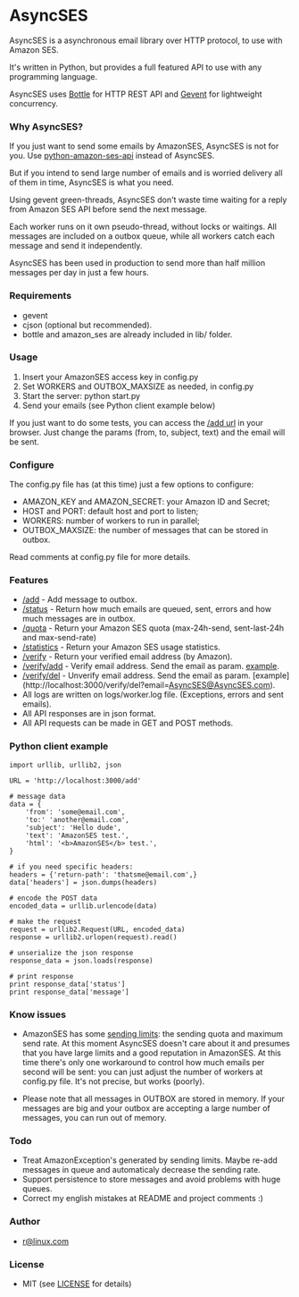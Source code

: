# AsyncSES

AsyncSES is a asynchronous email library over HTTP protocol, to use with Amazon SES.

It's written in Python, but provides a full featured API to use with any programming language.

AsyncSES uses [Bottle](http://bottlepy.org) for HTTP REST API and [Gevent](http://www.gevent.org/) for lightweight concurrency.



### Why AsyncSES?

If you just want to send some emails by AmazonSES, AsyncSES is not for you. Use [python-amazon-ses-api](https://github.com/pankratiev/python-amazon-ses-api) instead of AsyncSES.

But if you intend to send large number of emails and is worried delivery all of them in time, AsyncSES is what you need.

Using gevent green-threads, AsyncSES don't waste time waiting for a reply from Amazon SES API before send the next message. 

Each worker runs on it own pseudo-thread, without locks or waitings. All messages are included on a outbox queue, while all workers catch each message and send it independently.

AsyncSES has been used in production to send more than half million messages per day in just a few hours.


### Requirements

* gevent
* cjson (optional but recommended).
* bottle and amazon_ses are already included in lib/ folder.


### Usage

1. Insert your AmazonSES access key in config.py
2. Set WORKERS and OUTBOX_MAXSIZE as needed, in config.py
3. Start the server:  python start.py
4. Send your emails (see Python client example below)

If you just want to do some tests, you can access the [/add url](http://localhost:3000/add/?from=your@email.com&to=another@email.com&subject=subject&text=message+text
) in your browser. Just change the params (from, to, subject, text) and the email will be sent.


### Configure

The config.py file has (at this time) just a few options to configure:

* AMAZON_KEY and AMAZON_SECRET: your Amazon ID and Secret;
* HOST and PORT: default host and port to listen;
* WORKERS: number of workers to run in parallel;
* OUTBOX_MAXSIZE: the number of messages that can be stored in outbox.

Read comments at config.py file for more details.


### Features

* [/add](http://localhost:3000/add) - Add message to outbox.
* [/status](http://localhost:3000/status) - Return how much emails are queued, sent, errors and how much messages are in outbox.
* [/quota](http://localhost:3000/quota) - Return your Amazon SES quota (max-24h-send, sent-last-24h and max-send-rate)
* [/statistics](http://localhost:3000/statistics) - Return your Amazon SES usage statistics.
* [/verify](http://localhost:3000/verify) - Return your verified email address (by Amazon).
* [/verify/add](http://localhost:3000/verify/add) - Verify email address. Send the email as param. [example](http://localhost:3000/verify/add?email=AsyncSES@AsyncSES.com).
* [/verify/del](http://localhost:3000/verify/del) - Unverify email address. Send the email as param. [example] (http://localhost:3000/verify/del?email=AsyncSES@AsyncSES.com).
* All logs are written on logs/worker.log file. (Exceptions, errors and sent emails).
* All API responses are in json format.
* All API requests can be made in GET and POST methods.


### Python client example

    import urllib, urllib2, json

    URL = 'http://localhost:3000/add'

    # message data
    data = {
        'from': 'some@email.com',
        'to:' 'another@email.com',
        'subject': 'Hello dude',
        'text': 'AmazonSES test.',
        'html': '<b>AmazonSES</b> test.',
    }

    # if you need specific headers:
    headers = {'return-path': 'thatsme@email.com',}
    data['headers'] = json.dumps(headers)

    # encode the POST data
    encoded_data = urllib.urlencode(data)

    # make the request
    request = urllib2.Request(URL, encoded_data)
    response = urllib2.urlopen(request).read()

    # unserialize the json response
    response_data = json.loads(response)

    # print response
    print response_data['status']
    print response_data['message']


### Know issues

* AmazonSES has some [sending limits](http://aws.amazon.com/ses/#details): the sending quota and maximum send rate. At this moment AsyncSES doesn't care about it and presumes that you have large limits and a good reputation in AmazonSES. At this time there's only one workaround to control how much emails per second will be sent: you can just adjust the number of workers at config.py file. It's not precise, but works (poorly).

* Please note that all messages in OUTBOX are stored in memory. If your messages are big and your outbox are accepting a large number of messages, you can run out of memory. 


### Todo

* Treat AmazonException's generated by sending limits. Maybe re-add messages in queue and automaticaly decrease the sending rate.
* Support persistence to store messages and avoid problems with huge queues.
* Correct my english mistakes at README and project comments :)


### Author

* r@linux.com


### License

* MIT (see [LICENSE](https://github.com/robss/AmazonSES-Sendmail/blob/master/LICENSE) for details)

